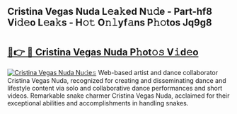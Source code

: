 ## Cristina Vegas Nuda L𝚎a𝚔ed N𝚞𝚍e - Part-hf8 Vi𝚍𝚎o L𝚎a𝚔s - H𝚘𝚝 O𝚗𝚕yf𝚊ns P𝚑𝚘tos Jq9g8

# <h2><a href="http://kf03ej.oniu.top/?m=Cristina+Vegas+Nuda">🔗👉 🔴 Cristina Vegas Nuda P𝚑ot𝚘𝚜 V𝚒d𝚎o</a></h2>

[![Cristina Vegas Nuda Nu𝚍e𝚜](https://i.imgur.com/0qMVB7G.gif)](http://kf03ej.oniu.top/?m=Cristina+Vegas+Nuda)
Web-based artist and dance collaborator Cristina Vegas Nuda, recognized for creating and disseminating dance and lifestyle content via solo and collaborative dance performances and short videos. Remarkable snake charmer Cristina Vegas Nuda, acclaimed for their exceptional abilities and accomplishments in handling snakes.  
